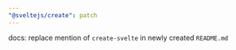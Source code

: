 ```yaml
---
"@sveltejs/create": patch
---
```


docs: replace mention of `create-svelte` in newly created `README.md`

